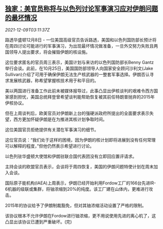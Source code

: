 <!--1639020663000-->
[独家：美官员称将与以色列讨论军事演习应对伊朗问题的最坏情况](https://cn.reuters.com/article/us-israel-military-drill-iran-1209-idCNKBS2IO07B)
------

<div><i>2021-12-09T03:11:37Z</i></div><p>路透华盛顿12月8日 - 一位美国高级官员告诉路透，美国和以色列国防部长预计将在周四讨论可能进行的军事演习，为出现最坏情况做准备，一旦外交努力失败且两国领导人提出要求，将会摧毁伊朗的核设施。</p><p>这位要求匿名的官员周三表示，美国计划与来访的以色列国防部长Benny Gantz举行会谈。此前，在10月25日，美国国防部领导人向国家安全顾问沙利文(Jake Sullivan)介绍了可用于确保伊朗无法生产核武器的一整套军事选择。伊朗否认寻求发展核武器，称希望掌握核技术用于和平目的。</p><p>美以两国进行准备工作此前未被媒体报导过，此事凸显出伊核谈判的艰难令西方国家感到担忧，美国总统拜登曾希望谈判能帮助恢复被其前任特朗普抛弃的2015年伊核协议。</p><p>但在上周谈判后，欧美官员对伊朗新上台的强硬派政府所提出的全面要求表示失望，西方更加怀疑伊朗是在为推进其核计划争取时间。</p><p>这位美国官员拒绝提供有关潜在军事演习的细节。</p><p>这位官员说：“我们处于这样的困境，因为伊朗的核计划即将进展到没有任何常理可以解释的程度，”但他仍然表示希望进行讨论。</p><p>以色列驻华盛顿大使馆和伊朗驻联合国代表团没有立即回应置评请求。</p><p>主持会谈的欧盟官员表示，会谈将于周四恢复，美国的伊朗问题特使计划在周末加入会谈。</p><p>国际原子能机构(IAEA)上周表示，伊朗已经开始利用Fordow工厂的166台先进IR-6机器的级联或集群，将铀浓缩到20%的纯度。该工厂建在山体内，更难进行攻击。</p><p>2015年的协议给予了伊朗制裁豁免，但对其铀浓缩活动设置了严格的限制。</p><p>该协议根本不允许伊朗在Fordow进行铀浓缩，更不用说使用先进的离心机了，这凸显出该协议已遭到严重破坏。(完)</p>

